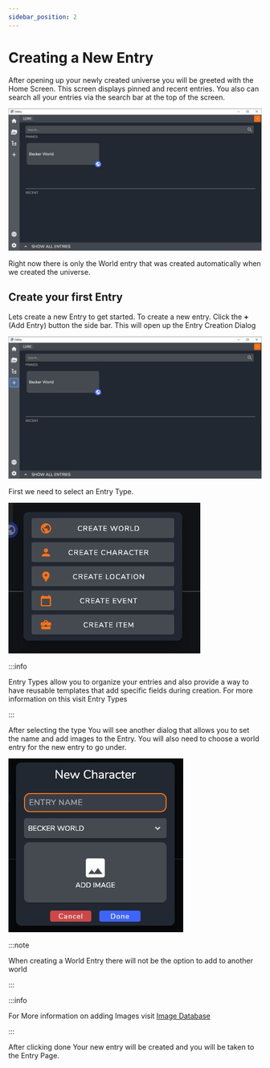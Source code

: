 ```yaml
---
sidebar_position: 2
---
```


# Creating a New Entry

After opening up your newly created universe you will be greeted with the Home Screen. This screen displays pinned and recent entries. 
You also can search all your entries via the search bar at the top of the screen.

![Home Screen Empty](../../static/img/getting_started/home_screen_empty.JPG)

Right now there is only the World entry that was created automatically when we created the universe.

## Create your first Entry

Lets create a new Entry to get started. To create a new entry. Click the **+** (Add Entry) button the side bar. This will open up the Entry Creation Dialog

![Home Screen Add Button](../../static/img/getting_started/home_screen_empty_add.JPG)

First we need to select an Entry Type. 

![Home Screen Add Button](../../static/img/getting_started/entry_type_selection.JPG)

:::info

Entry Types allow you to organize your entries and also provide a way to have reusable templates that add specific fields during creation. For more information on this visit Entry Types   

:::

After selecting the type You will see another dialog that allows you to set the name and add images to the Entry. You will also need to choose a world entry for the new entry to go under. 

![Home Screen Add Button](../../static/img/getting_started/entry_creation_dialog.JPG)

:::note

When creating a World Entry there will not be the option to add to another world

:::

:::info

For More information on adding Images visit [Image Database](./creating-a-new-universe)

:::

After clicking done Your new entry will be created and you will be taken to the Entry Page.

